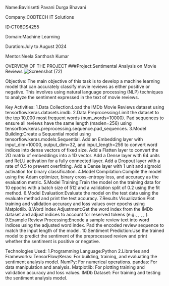Name:Bavirisetti Pavani Durga Bhavani

Company:CODTECH IT Solutions

ID:CT08DS4255

Domain:Machine Learning

Duration:July to August 2024

Mentor:Neela Santhosh Kumar

OVERVIEW OF THE PROJECT
###Project:Sentimental Analysis on Movie Reviews 
![Screenshot (72)](https://github.com/user-attachments/assets/61998f88-a4d5-4f15-90ab-c9570409418b)

Objective:
The main objective of this task is to develop a machine learning model that can accurately classify movie reviews as either positive or negative. This involves using natural language processing (NLP) techniques to analyze the sentiment expressed in the text of movie reviews.

Key Activities:
1.Data Collection:Load the IMDb Movie Reviews dataset using tensorflow.keras.datasets.imdb.
2.Data Preprocessing:Limit the dataset to the top 10,000 most frequent words (num_words=10000).
Pad sequences to ensure all reviews have the same length (maxlen=256) using tensorflow.keras.preprocessing.sequence.pad_sequences.
3.Model Building:Create a Sequential model using tensorflow.keras.models.Sequential.
Add an Embedding layer with input_dim=10000, output_dim=32, and input_length=256 to convert word indices into dense vectors of fixed size.
Add a Flatten layer to convert the 2D matrix of embeddings into a 1D vector.
Add a Dense layer with 64 units and ReLU activation for a fully connected layer.
Add a Dropout layer with a rate of 0.5 to prevent overfitting.
Add a Dense layer with 1 unit and sigmoid activation for binary classification.
4.Model Compilation:Compile the model using the Adam optimizer, binary cross-entropy loss, and accuracy as the evaluation metric.
5.Model Training:Train the model on the training data for 10 epochs with a batch size of 512 and a validation split of 0.2 using the fit method.
6.Model Evaluation:Evaluate the model on the test data using the evaluate method and print the test accuracy.
7.Results Visualization:Plot training and validation accuracy and loss values over epochs using Matplotlib.
8.Word Index Adjustment:Get the word index from the IMDb dataset and adjust indices to account for reserved tokens (e.g., <PAD>, <START>, <UNK>, <UNUSED>).
9.Example Review Processing:Encode a sample review text into word indices using the adjusted word index.
Pad the encoded review sequence to match the input length of the model.
10.Sentiment Prediction:Use the trained model to predict the sentiment of the preprocessed review and print whether the sentiment is positive or negative.

Technologies Used:
1.Programming Language:Python
2.Libraries and Frameworks:
TensorFlow/Keras: For building, training, and evaluating the sentiment analysis model.
NumPy: For numerical operations.
pandas: For data manipulation and analysis.
Matplotlib: For plotting training and validation accuracy and loss values.
IMDb Dataset: For training and testing the sentiment analysis model.


